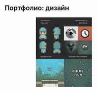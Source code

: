 ## Портфолио: дизайн

<div style="padding-left: 20%; padding-right: 20%;">
    <img width="60%" src="/images/portfolio.png" />
</div>
